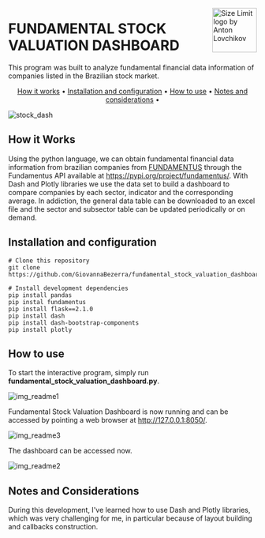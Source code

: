 <img src="https://user-images.githubusercontent.com/44107852/214130084-354b95f2-abbb-43e2-bb5c-783662243ce2.jpg" align="right"
     alt="Size Limit logo by Anton Lovchikov" width="90" height="90">
# FUNDAMENTAL STOCK VALUATION DASHBOARD

This program was built to analyze fundamental financial data information of companies listed in the Brazilian stock market.

<p align="center">
  <a href="#how-it-works">How it works</a> •
  <a href="#installation-and-configuration">Installation and configuration</a> •
  <a href="#how-to-use">How to use</a> •
  <a href="#notes-and-considerations">Notes and considerations</a> •
</p>

![stock_dash](https://user-images.githubusercontent.com/44107852/214133601-c483f940-4e92-4a68-a7d7-a214b76c478c.gif)

## How it Works  

Using the python language, we can obtain fundamental financial data information from brazilian companies from [FUNDAMENTUS](https://fundamentus.com.br/) through the Fundamentus API available at https://pypi.org/project/fundamentus/.
With Dash and Plotly libraries we use the data set to build a dashboard to compare companies by each sector, indicator and the corresponding average.
In addiction, the general data table can be downloaded to an excel file and the sector and subsector table can be updated periodically or on demand.  

## Installation and configuration 

```
# Clone this repository
git clone https://github.com/GiovannaBezerra/fundamental_stock_valuation_dashboard.git

# Install development dependencies
pip install pandas
pip instal fundamentus
pip install flask==2.1.0
pip install dash
pip install dash-bootstrap-components
pip install plotly
```

## How to use

To start the interactive program, simply run **fundamental_stock_valuation_dashboard.py**.  

![img_readme1](https://user-images.githubusercontent.com/44107852/214311118-100c4974-1f27-4b65-9687-9cea8aaa5dec.jpg)

Fundamental Stock Valuation Dashboard is now running and can be accessed by pointing a web browser at http://127.0.0.1:8050/.  

![img_readme3](https://user-images.githubusercontent.com/44107852/214311240-aef2cbaf-17d9-422d-9e0a-55a7993978d5.jpg)

The dashboard can be accessed now.  

![img_readme2](https://user-images.githubusercontent.com/44107852/214311416-68664cc2-dacc-4217-8814-fce4b1d74d09.jpg)


## Notes and Considerations

During this development, I've learned how to use Dash and Plotly libraries, which was very challenging for me, in particular because of layout building and callbacks construction.
